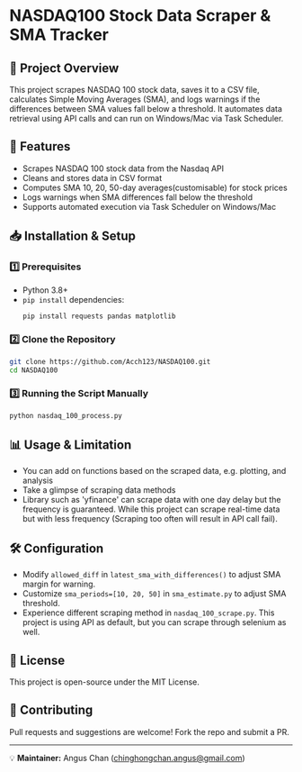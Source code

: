 # NASDAQ100 Stock Data Scraper & SMA Tracker

## 📌 Project Overview
This project scrapes NASDAQ 100 stock data, saves it to a CSV file, calculates Simple Moving Averages (SMA), and logs warnings if the differences between SMA values fall below a threshold. It automates data retrieval using API calls and can run on Windows/Mac via Task Scheduler.

## 🚀 Features
- Scrapes NASDAQ 100 stock data from the Nasdaq API
- Cleans and stores data in CSV format
- Computes SMA 10, 20, 50-day averages(customisable) for stock prices
- Logs warnings when SMA differences fall below the threshold
- Supports automated execution via Task Scheduler on Windows/Mac

## 📥 Installation & Setup
### 1️⃣ Prerequisites
- Python 3.8+
- `pip install` dependencies:
  ```bash
  pip install requests pandas matplotlib
  ```

### 2️⃣ Clone the Repository
```bash
git clone https://github.com/Acch123/NASDAQ100.git
cd NASDAQ100
```

### 3️⃣ Running the Script Manually
```bash
python nasdaq_100_process.py
```


## 📊 Usage & Limitation
- You can add on functions based on the scraped data, e.g. plotting, and analysis
- Take a glimpse of scraping data methods
- Library such as 'yfinance' can scrape data with one day delay but the frequency is guaranteed. While this project can scrape real-time data but with less frequency (Scraping too often will result in API call fail).

## 🛠 Configuration
- Modify `allowed_diff` in `latest_sma_with_differences()` to adjust SMA margin for warning.
- Customize `sma_periods=[10, 20, 50]` in `sma_estimate.py` to adjust SMA threshold.
- Experience different scraping method in `nasdaq_100_scrape.py`. This project is using API as default, but you can scrape through selenium as well.

## 📄 License
This project is open-source under the MIT License.

## 🤝 Contributing
Pull requests and suggestions are welcome! Fork the repo and submit a PR.

---
💡 **Maintainer:** Angus Chan (chinghongchan.angus@gmail.com)

